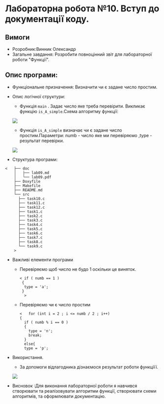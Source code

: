 # Лабораторна робота №10. Вступ до документації коду.
## Вимоги
  * Розробник:Винник Олександр
  * Загальне завдання: Розробити повноцінний звіт для лабораторної роботи "Функції".
## Опис програми:
  * Функціональне призначення: Визначити чи є задане число простим.
  * Опис логічної структури:
    *  Функція `main` . Задає число яке треба перевірити. Викликає функцію `is_A_simple`.Схема алгоритму функції:
    
    ![](https://github.com/SaschaVinnik/Programing/blob/main/lab10/doc/assets/task88.png)
    * Функція `is_A_simple` визначає чи є задане число простим.Параметри: numb - число яке ми перевіряємо ,type - результат перевірки.
    
    ![](https://github.com/SaschaVinnik/Programing/blob/main/lab10/doc/assets/task8_88.png)
   * Структура програми: 

    <   ├── doc
        │   ├── lab09.md
        │   └── lab09.pdf
        ├── Doxyfile
        ├── Makefile
        ├── README.md
        └── src
          ├── task10.c
          ├── task11.c
          ├── task12.c
          ├── task1.c
          ├── task2.c
          ├── task3.c
          ├── task4.c
          ├── task5.c
          ├── task6.c
          ├── task7.c
          ├── task8.c
          └── task9.c
        >
  * Важливі елементи програми 
    * Перевіряємо щоб число не будо 1 оскільки це виняток.          
    
          < if ( numb == 1 ) 
           {
            type = 'a';
           }
            >
    * Перевіряємо чи є число простим 
        
          <   for (int i = 2 ; i <= numb / 2 ; i++)
          {
            if ( numb % i == 0 )
            {
              type = 'n';
              break;
            }
            else{
            type = 'p';
        >
  * Використання.
     * За допомоги відлагодника дізнаємося результат роботи функціїї.
     
     ![](https://github.com/SaschaVinnik/Programing/blob/main/lab10/doc/assets/nemiwer.png)
     
  * Висновок :Для виконання лабораторної роботи я навчився створювати та реалізовувати алгоритми функції, створювати схеми алгоритмів, та оформлювати документацію.

   
                    

    